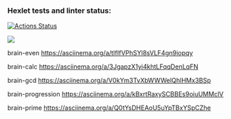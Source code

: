 ### Hexlet tests and linter status:

[![Actions Status](https://github.com/Ramaniuk/frontend-project-lvl1/actions/workflows/hexlet-check.yml/badge.svg)](https://github.com/Ramaniuk/frontend-project-lvl1/actions)

<a href="https://codeclimate.com/github/Ramaniuk/frontend-project-lvl1/maintainability"><img src="https://api.codeclimate.com/v1/badges/e5a338784f5b1ff3463e/maintainability" /></a>

brain-even https://asciinema.org/a/tlfIfVPhSYl8sVLF4gn9iopqy

brain-calc https://asciinema.org/a/3JgapzX1yi4khtLFqqDenLqFN

brain-gcd https://asciinema.org/a/V0kYm3TvXbWWWelQhlHMx3BSp

brain-progression https://asciinema.org/a/kBxrtRaxySCBBEs9oiuUMMclV

brain-prime https://asciinema.org/a/Q0tYsDHEAoU5uYpTBxYSpCZhe
